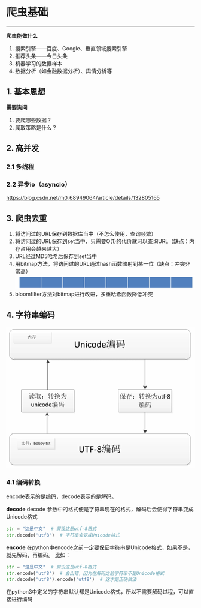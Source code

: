 # 爬虫基础
---
**爬虫能做什么**
1. 搜索引擎——百度、Google、垂直领域搜索引擎
2. 推荐头条——今日头条
3. 机器学习的数据样本
4. 数据分析（如金融数据分析）、舆情分析等

## 1. 基本思想
**需要询问**
1. 要爬哪些数据？
2. 爬取策略是什么？



## 2. 高并发
### 2.1 多线程
### 2.2 异步io（asyncio）
https://blog.csdn.net/m0_68949064/article/details/132805165

## 3. 爬虫去重

1. 将访问过的URL保存到数据库当中（不怎么使用，查询频繁）
2. 将访问过的URL保存到set当中，只需要O(1)的代价就可以查询URL（缺点：内存占用会越来越大）
3. URL经过MD5哈希后保存到set当中
4. 用bitmap方法，将访问过的URL通过hash函数映射到某一位（缺点：冲突非常高）
!["bitmap"](sp-img/spquzhong.png "bitmap")
5. bloomfilter方法对bitmap进行改进，多重哈希函数降低冲突

## 4. 字符串编码
!["string"](sp-img/string.png "string")

### 4.1 编码转换
encode表示的是编码，decode表示的是解码。

**decode**
decode 参数中的格式便是字符串现在的格式，解码后会使得字符串变成Unicode格式
```py
str = "这是中文"  # 假设这是utf-8格式
str.decode('utf8')  # 字符串会变成Unicode格式
```

**encode**
在python中encode之前一定要保证字符串是Unicode格式，如果不是，就先解码，再编码。
比如：
```py
str = "这是中文"  # 假设这是utf-8格式
str.encode('utf8')  # 会出错，因为在解码之前字符串不是Unicode格式
str.decode('utf8').encode('utf8')  # 这才是正确做法
```
在python3中定义的字符串默认都是Unicode格式，所以不需要解码过程，可以直接进行编码